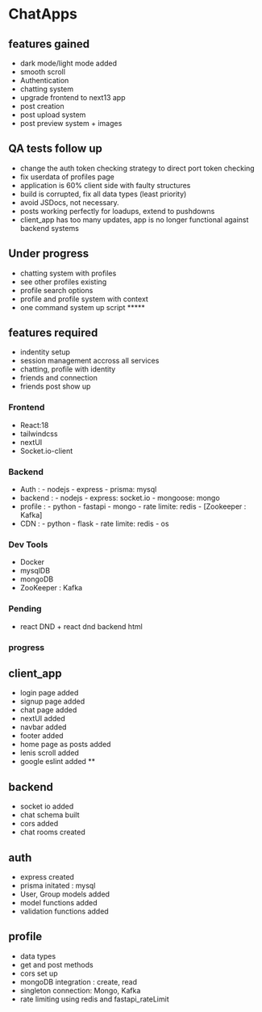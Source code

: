 # ChatApps

## features gained

- dark mode/light mode added
- smooth scroll
- Authentication
- chatting system
- upgrade frontend to next13 app
- post creation
- post upload system
- post preview system + images

## QA tests follow up

- change the auth token checking strategy to direct port token checking
- fix userdata of profiles page
- application is 60% client side with faulty structures
- build is corrupted, fix all data types (least priority)
- avoid JSDocs, not necessary.
- posts working perfectly for loadups, extend to pushdowns
- client_app has too many updates, app is no longer functional against backend systems

## Under progress

- chatting system with profiles
- see other profiles existing
- profile search options
- profile and profile system with context
- one command system up script *****

## features required

- indentity setup
- session management accross all services
- chatting, profile with identity
- friends and connection
- friends post show up

### Frontend

- React:18
- tailwindcss
- nextUI
- Socket.io-client

### Backend

- Auth :
        - nodejs
        - express
        - prisma: mysql
- backend :
        - nodejs
        - express: socket.io
        - mongoose: mongo
- profile :
        - python
        - fastapi
        - mongo
        - rate limite: redis
        - [Zookeeper : Kafka]
- CDN :
        - python
        - flask
        - rate limite: redis
        - os

### Dev Tools

- Docker
- mysqlDB
- mongoDB
- ZooKeeper : Kafka

### Pending

- react DND + react dnd backend html

### progress

## client_app

- login page added
- signup page added
- chat page added
- nextUI added
- navbar added
- footer added
- home page as posts added
- lenis scroll added
- google eslint added **

## backend

- socket io added
- chat schema built
- cors added
- chat rooms created

## auth

- express created
- prisma initated : mysql
- User, Group models added
- model functions added
- validation functions added

## profile

- data types
- get and post methods
- cors set up
- mongoDB integration : create, read
- singleton connection: Mongo, Kafka
- rate limiting using redis and fastapi_rateLimit
